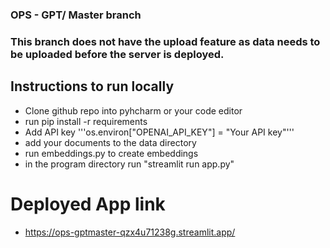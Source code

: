 ### OPS - GPT/ Master branch
### This branch does not have the upload feature as data needs to be uploaded before the server is deployed. 

## Instructions to run locally
- Clone github repo into pyhcharm or your code editor
- run pip install -r requirements
- Add API key '''os.environ["OPENAI_API_KEY"] = "Your API key"'''
- add your documents to the data directory
- run embeddings.py to create embeddings
- in the program directory run "streamlit run app.py"

# Deployed App link
- https://ops-gptmaster-qzx4u71238g.streamlit.app/




